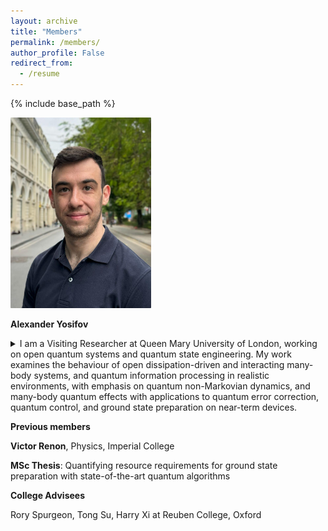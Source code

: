 ```yaml
---
layout: archive
title: "Members"
permalink: /members/
author_profile: False
redirect_from:
  - /resume
---
```


{% include base_path %}



<img src="/images/Alexander.jpg" alt="Description" style="border-radius: 1px; box-shadow: 0 0px 1px rgba(0, 0, 0, 0.02); border: 0px solid #ccc; width: 225px;">

**Alexander Yosifov**

<details>
  <summary>I am a Visiting Researcher at Queen Mary University of London, working on open quantum systems and quantum state engineering. My work examines the behaviour of open dissipation-driven and interacting many-body systems, and quantum information processing in realistic environments, with emphasis on quantum non-Markovian dynamics, and many-body quantum effects with applications to quantum error correction, quantum control, and ground state preparation on near-term devices.</summary><br>
    
Previously, I was a Researcher at the Hong Kong Research Center of Huawei, where I developed quantum-based algorithms for optimization. Prior to that, I was working with Prof. Vlatko Vedral at the University of Oxford, focusing on quantum collision models for steady-state preparation and error mitigation.<br>
</details>


**Previous members**

**Victor Renon**, Physics, Imperial College

**MSc Thesis**: Quantifying resource requirements for ground state preparation with state-of-the-art quantum algorithms

**College Advisees** 

Rory Spurgeon, Tong Su, Harry Xi at Reuben College, Oxford
